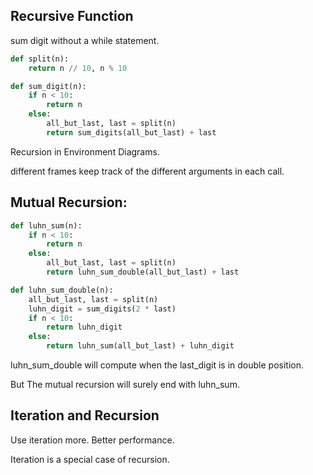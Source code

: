 ## Recursive Function

sum digit without a while statement.

```python
def split(n):
    return n // 10, n % 10

def sum_digit(n):
    if n < 10:
        return n
    else:
        all_but_last, last = split(n)
        return sum_digits(all_but_last) + last
```

Recursion in Environment Diagrams.

different frames keep track of the different arguments in each call.

## Mutual Recursion:

```python
def luhn_sum(n):
    if n < 10:
        return n
    else:
        all_but_last, last = split(n)
        return luhn_sum_double(all_but_last) + last

def luhn_sum_double(n):
    all_but_last, last = split(n)
    luhn_digit = sum_digits(2 * last)
    if n < 10:
        return luhn_digit
    else:
        return luhn_sum(all_but_last) + luhn_digit
```

luhn_sum_double will compute when the last_digit is in double position.

But The mutual recursion will surely end with luhn_sum. 

## Iteration and Recursion

Use iteration more. Better performance.

Iteration is a special case of recursion.


